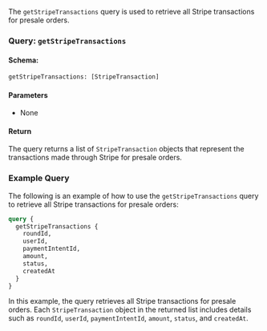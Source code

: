 The `getStripeTransactions` query is used to retrieve all Stripe transactions for presale orders.

### Query: `getStripeTransactions`

#### Schema:
```graphql
getStripeTransactions: [StripeTransaction]
```

#### Parameters

- None

#### Return

The query returns a list of `StripeTransaction` objects that represent the transactions made through Stripe for presale orders.

### Example Query

The following is an example of how to use the `getStripeTransactions` query to retrieve all Stripe transactions for presale orders:

```graphql
query {
  getStripeTransactions {
    roundId,
    userId,
    paymentIntentId,
    amount,
    status,
    createdAt
  }
}
```

In this example, the query retrieves all Stripe transactions for presale orders. Each `StripeTransaction` object in the returned list includes details such as `roundId`, `userId`, `paymentIntentId`, `amount`, `status`, and `createdAt`.